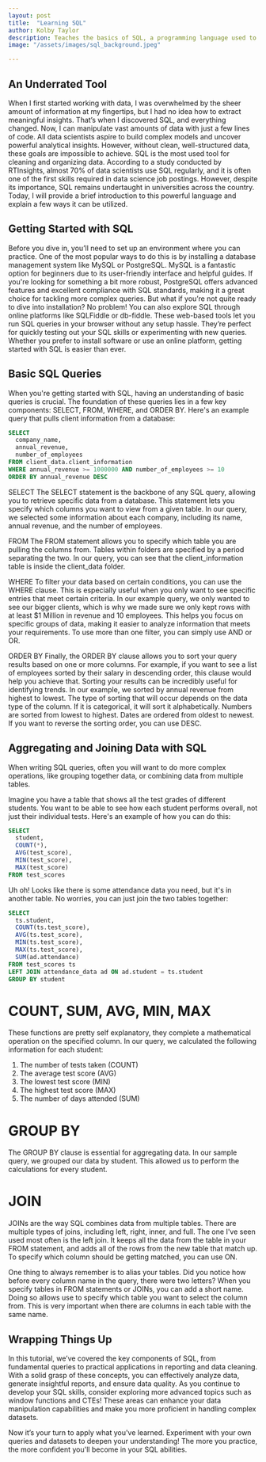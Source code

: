 ```yaml
---
layout: post
title:  "Learning SQL"
author: Kolby Taylor
description: Teaches the basics of SQL, a programming language used to gather and organize data.   
image: "/assets/images/sql_background.jpeg"

---
```


## An Underrated Tool
When I first started working with data, I was overwhelmed by the sheer amount of information at my fingertips, but I had no idea how to extract meaningful insights. That’s when I discovered SQL, and everything changed. Now, I can manipulate vast amounts of data with just a few lines of code.
All data scientists aspire to build complex models and uncover powerful analytical insights. However, without clean, well-structured data, these goals are impossible to achieve. SQL is the most used tool for cleaning and organizing data.
According to a study conducted by RTInsights, almost 70% of data scientists use SQL regularly, and it is often one of the first skills required in data science job postings. However, despite its importance, SQL remains undertaught in universities across the country. Today, I will provide a brief introduction to this powerful language and explain a few ways it can be utilized.
 
## Getting Started with SQL
Before you dive in, you’ll need to set up an environment where you can practice. One of the most popular ways to do this is by installing a database management system like MySQL or PostgreSQL. MySQL is a fantastic option for beginners due to its user-friendly interface and helpful guides. If you're looking for something a bit more robust, PostgreSQL offers advanced features and excellent compliance with SQL standards, making it a great choice for tackling more complex queries.
But what if you’re not quite ready to dive into installation? No problem! You can also explore SQL through online platforms like SQLFiddle or db-fiddle. These web-based tools let you run SQL queries in your browser without any setup hassle. They’re perfect for quickly testing out your SQL skills or experimenting with new queries. Whether you prefer to install software or use an online platform, getting started with SQL is easier than ever.
 
## Basic SQL Queries
When you're getting started with SQL, having an understanding of basic queries is crucial. The foundation of these queries lies in a few key components: SELECT, FROM, WHERE, and ORDER BY. Here's an example query that pulls client information from a database:

``` sql
SELECT
  company_name,
  annual_revenue,
  number_of_employees
FROM client_data.client_information
WHERE annual_revenue >= 1000000 AND number_of_employees >= 10
ORDER BY annual_revenue DESC
```

SELECT
The SELECT statement is the backbone of any SQL query, allowing you to retrieve specific data from a database. This statement lets you specify which columns you want to view from a given table. In our query, we selected some information about each company, including its name, annual revenue, and the number of employees.

FROM
The FROM statement allows you to specify which table you are pulling the columns from. Tables within folders are specified by a period separating the two. In our query, you can see that the client_information table is inside the client_data folder.

WHERE
To filter your data based on certain conditions, you can use the WHERE clause. This is especially useful when you only want to see specific entries that meet certain criteria. In our example query, we only wanted to see our bigger clients, which is why we made sure we only kept rows with at least $1 Million in revenue and 10 employees. This helps you focus on specific groups of data, making it easier to analyze information that meets your requirements. To use more than one filter, you can simply use AND or OR.

ORDER BY
Finally, the ORDER BY clause allows you to sort your query results based on one or more columns. For example, if you want to see a list of employees sorted by their salary in descending order, this clause would help you achieve that. Sorting your results can be incredibly useful for identifying trends. In our example, we sorted by annual revenue from highest to lowest. The type of sorting that will occur depends on the data type of the column. If it is categorical, it will sort it alphabetically. Numbers are sorted from lowest to highest. Dates are ordered from oldest to newest. If you want to reverse the sorting order, you can use DESC.
 
## Aggregating and Joining Data with SQL
When writing SQL queries, often you will want to do more complex operations, like grouping together data, or combining data from multiple tables. 

Imagine you have a table that shows all the test grades of different students. You want to be able to see how each student performs overall, not just their individual tests. Here's an example of how you can do this:

``` sql
SELECT
  student,
  COUNT(*),
  AVG(test_score),
  MIN(test_score),
  MAX(test_score)
FROM test_scores
```

Uh oh! Looks like there is some attendance data you need, but it's in another table. No worries, you can just join the two tables together:

``` sql
SELECT
  ts.student,
  COUNT(ts.test_score),
  AVG(ts.test_score),
  MIN(ts.test_score),
  MAX(ts.test_score),
  SUM(ad.attendance)
FROM test_scores ts
LEFT JOIN attendance_data ad ON ad.student = ts.student
GROUP BY student
```

# COUNT, SUM, AVG, MIN, MAX
These functions are pretty self explanatory, they complete a mathematical operation on the specified column. In our query, we calculated the following information for each student:
1. The number of tests taken (COUNT)
2. The average test score (AVG)
3. The lowest test score (MIN)
4. The highest test score (MAX)
5. The number of days attended (SUM)

# GROUP BY
The GROUP BY clause is essential for aggregating data. In our sample query, we grouped our data by student. This allowed us to perform the calculations for every student.

# JOIN
JOINs are the way SQL combines data from multiple tables. There are multiple types of joins, including left, right, inner, and full. The one I've seen used most often is the left join. It keeps all the data from the table in your FROM statement, and adds all of the rows from the new table that match up. To specify which column should be getting matched, you can use ON. 

One thing to always remember is to alias your tables. Did you notice how before every column name in the query, there were two letters? When you specify tables in FROM statements or JOINs, you can add a short name. Doing so allows use to specify which table you want to select the column from. This is very important when there are columns in each table with the same name.
 
## Wrapping Things Up
In this tutorial, we’ve covered the key components of SQL, from fundamental queries to practical applications in reporting and data cleaning. With a solid grasp of these concepts, you can effectively analyze data, generate insightful reports, and ensure data quality.
As you continue to develop your SQL skills, consider exploring more advanced topics such as window functions and CTEs! These areas can enhance your data manipulation capabilities and make you more proficient in handling complex datasets.

Now it’s your turn to apply what you've learned. Experiment with your own queries and datasets to deepen your understanding! The more you practice, the more confident you'll become in your SQL abilities.
